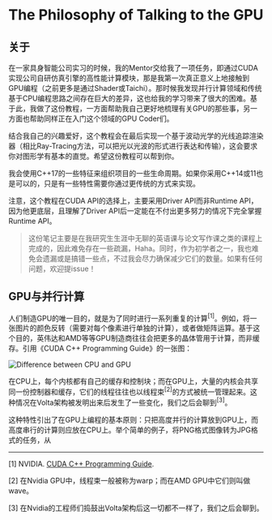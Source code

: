 # The Philosophy of Talking to the GPU
## 关于
在一家具身智能公司实习的时候，我的Mentor交给我了一项任务，即通过CUDA实现公司自研仿真引擎的高性能计算模块，那是我第一次真正意义上地接触到GPU编程（之前更多是通过Shader或Taichi）。那时候我发现并行计算领域和传统基于CPU编程思路之间存在巨大的差异，这也给我的学习带来了很大的困难。基于此，我做了这份教程，一方面帮助我自己更好地梳理有关GPU的那些事，另一方面也帮助同样正在入门这个领域的GPU Coder们。

结合我自己的兴趣爱好，这个教程会在最后实现一个基于波动光学的光线追踪渲染器（相比Ray-Tracing方法，可以把光以光波的形式进行表达和传输），这会要求你对图形学有基本的直觉。希望这份教程可以帮到你。

我会使用C++17的一些特征来组织项目的一些生命周期。如果你采用C++14或11也是可以的，只是有一些特性需要你通过更传统的方式来实现。

注意，这个教程在CUDA API的选择上，主要采用Driver API而非Runtime API，因为他更底层，且理解了Driver API后一定能在不付出更多努力的情况下完全掌握Runtime API。

> 这份笔记主要是在我研究生生涯中无聊的英语课与论文写作课之类的课程上完成的，因此难免存在一些疏漏，Haha。同时，作为初学者之一，我也难免会遗漏或是搞错一些点，不过我会尽力确保减少它们的数量。如果有任何问题，欢迎提issue！
## GPU与并行计算
人们制造GPU的唯一目的，就是为了同时进行一系列重复的计算<sup>[1]</sup>。例如，将一张图片的颜色反转（需要对每个像素进行单独的计算），或者做矩阵运算。基于这个目的，英伟达和AMD等等GPU制造商往往会把更多的晶体管用于计算，而非缓存。引用《CUDA C++ Programming Guide》的一张图：

![Difference between CPU and GPU](https://docs.nvidia.com/cuda/cuda-c-programming-guide/_images/gpu-devotes-more-transistors-to-data-processing.png)

在CPU上，每个内核都有自己的缓存和控制块；而在GPU上，大量的内核会共享同一份控制器和缓存，它们的线程往往也以线程束<sup>[2]</sup>的方式被统一管理起来。这种情况在Volta架构被发明出来后发生了一些变化，我们之后会聊到<sup>[3]</sup>。

这种特性引出了在GPU上编程的基本原则：只把高度并行的计算放到GPU上，而高度串行的计算则应放在CPU上。举个简单的例子，将PNG格式图像转为JPG格式的任务，从

---

[1] NVIDIA. [CUDA C++ Programming Guide](https://docs.nvidia.com/cuda/cuda-c-programming-guide/index.html).

[2] 在Nvidia GPU中，线程束一般被称为warp；而在AMD GPU中它们则叫做wave。

[3] 在Nvidia的工程师们捣鼓出Volta架构后这一切都不一样了，我们之后会聊到。
